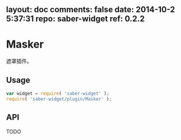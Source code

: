 layout: doc
comments: false
date: 2014-10-2 5:37:31
repo: saber-widget
ref: 0.2.2
---

# Masker

遮罩插件。


## Usage

``` javascript
var widget = require( 'saber-widget' );
require( 'saber-widget/plugin/Masker' );
```

## API

TODO

